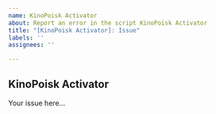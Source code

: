 ```yaml
---
name: KinoPoisk Activator
about: Report an error in the script KinoPoisk Activator
title: "[KinoPoisk Activator]: Issue"
labels: ''
assignees: ''

---
```


## KinoPoisk Activator

Your issue here...
